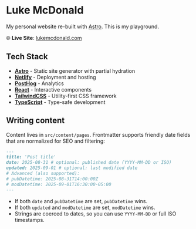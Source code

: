# Luke McDonald

My personal website re-built with [Astro](https://astro.build). This is my playground.

🌐 **Live Site**: [lukemcdonald.com](https://lukemcdonald.com)

## Tech Stack

- **[Astro](https://astro.build)** - Static site generator with partial hydration
- **[Netlify](https://netlify.com)** - Deployment and hosting
- **[PostHog](https://posthog.com)** - Analytics
- **[React](https://react.dev)** - Interactive components
- **[TailwindCSS](https://tailwindcss.com)** - Utility-first CSS framework
- **[TypeScript](https://typescriptlang.org)** - Type-safe development

## Writing content

Content lives in `src/content/pages`. Frontmatter supports friendly date fields that are normalized for SEO and filtering:

```md
---
title: 'Post title'
date: 2025-08-31 # optional: published date (YYYY-MM-DD or ISO)
updated: 2025-09-01 # optional: last modified date
# Advanced (also supported):
# pubDatetime: 2025-08-31T14:00:00Z
# modDatetime: 2025-09-01T16:30:00-05:00
---
```

- If both `date` and `pubDatetime` are set, `pubDatetime` wins.
- If both `updated` and `modDatetime` are set, `modDatetime` wins.
- Strings are coerced to dates, so you can use `YYYY-MM-DD` or full ISO timestamps.
